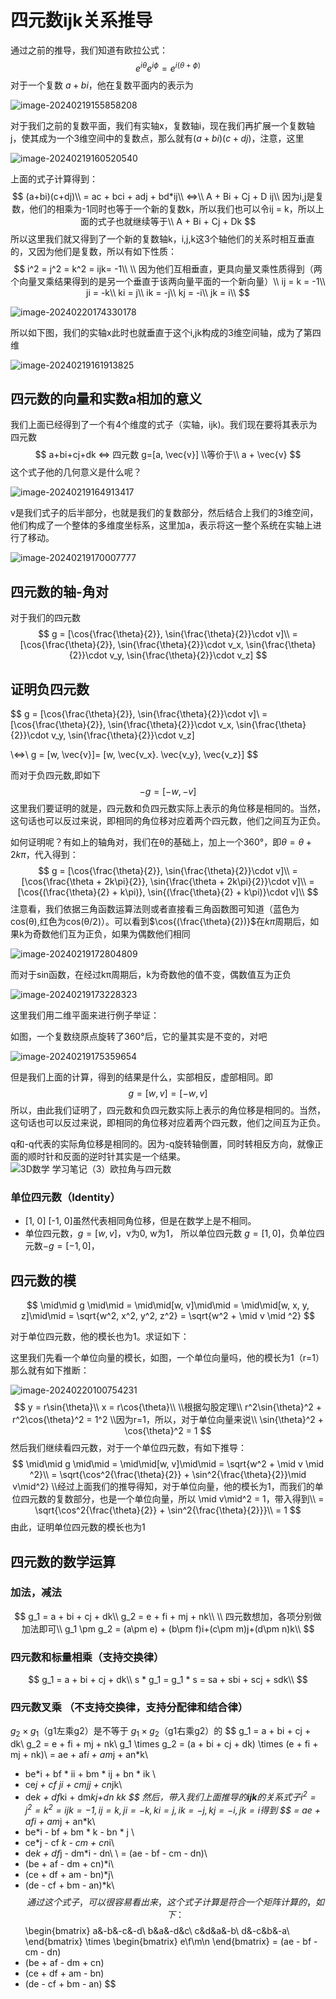 # 四元数ijk关系推导

通过之前的推导，我们知道有欧拉公式：
$$
e^{i\theta} e^{i\phi} = e^{i(\theta+\phi)}
$$
对于一个复数 $a+bi$，他在复数平面内的表示为

![image-20240219155858208](.\image-20240219155858208.png)

对于我们之前的复数平面，我们有实轴x，复数轴i，现在我们再扩展一个复数轴j，使其成为一个3维空间中的复数点，那么就有$(a+bi)(c+dj)$，注意，这里

![image-20240219160520540](.\image-20240219160520540.png)

上面的式子计算得到：
$$
(a+bi)(c+dj)\\
= ac + bci + adj + bd*ij\\
<=>\\
A + Bi + Cj + D ij\\
因为i,j是复数，他们的相乘为-1同时也等于一个新的复数k，所以我们也可以令ij = k，所以上面的式子也就继续等于\\
A + Bi + Cj + Dk
$$
所以这里我们就又得到了一个新的复数轴k，i,j,k这3个轴他们的关系时相互垂直的，又因为他们是复数，所以有如下性质：
$$
i^2 = j^2 = k^2  = ijk= -1\\
\\ 因为他们互相垂直，更具向量叉乘性质得到（两个向量叉乘结果得到的是另一个垂直于该两向量平面的一个新向量）\\
ij = k = -1\\
ji = -k\\
ki = j\\
ik = -j\\
kj = -i\\
jk = i\\
$$


![image-20240220174330178](.\image-20240220174330178.png)

所以如下图，我们的实轴x此时也就垂直于这个i,jk构成的3维空间轴，成为了第四维

![image-20240219161913825](.\image-20240219161913825.png)



## 四元数的向量和实数a相加的意义

我们上面已经得到了一个有4个维度的式子（实轴，ijk)。我们现在要将其表示为四元数
$$
a+bi+cj+dk <=> 四元数 g=[a, \vec{v}]
\\等价于\\
a + \vec{v}
$$
这个式子他的几何意义是什么呢？

![image-20240219164913417](.\image-20240219164913417.png)

v是我们式子的后半部分，也就是我们的复数部分，然后结合上我们的3维空间，他们构成了一个整体的多维度坐标系，这里加a，表示将这一整个系统在实轴上进行了移动。

![image-20240219170007777](.\image-20240219170007777.png)

## 四元数的轴-角对

对于我们的四元数
$$
g = [\cos{\frac{\theta}{2}}, \sin{\frac{\theta}{2}}\cdot v]\\
= [\cos{\frac{\theta}{2}}, \sin{\frac{\theta}{2}}\cdot v_x, \sin{\frac{\theta}{2}}\cdot v_y, \sin{\frac{\theta}{2}}\cdot v_z]
$$

## 证明负四元数

$$
g = [\cos{\frac{\theta}{2}}, \sin{\frac{\theta}{2}}\cdot v]\\
= [\cos{\frac{\theta}{2}}, \sin{\frac{\theta}{2}}\cdot v_x, \sin{\frac{\theta}{2}}\cdot v_y, \sin{\frac{\theta}{2}}\cdot v_z]

\\<=>\\
g = [w, \vec{v}]= [w, \vec{v_x}. \vec{v_y}, \vec{v_z}]
$$

而对于负四元数,即如下
$$
-g = [-w, -v]
$$
这里我们要证明的就是，四元数和负四元数实际上表示的角位移是相同的。当然，这句话也可以反过来说，即相同的角位移对应着两个四元数，他们之间互为正负。

如何证明呢？有如上的轴角对，我们在θ的基础上，加上一个360°，即$\theta = \theta + 2k\pi$，代入得到：
$$
g = [\cos{\frac{\theta}{2}}, \sin{\frac{\theta}{2}}\cdot v]\\
= [\cos{\frac{\theta + 2k\pi}{2}}, \sin{\frac{\theta + 2k\pi}{2}}\cdot v]\\
= [\cos{(\frac{\theta}{2} + k\pi)}, \sin{(\frac{\theta}{2} + k\pi)}\cdot v]\\
$$
注意看，我们依据三角函数运算法则或者直接看三角函数图可知道（蓝色为cos(θ),红色为cos(θ/2)）。可以看到$\cos{(\frac{\theta}{2})}$在$k\pi$周期后，如果k为奇数他们互为正负，如果为偶数他们相同

![image-20240219172804809](.\image-20240219172804809.png)

而对于sin函数，在经过kπ周期后，k为奇数他的值不变，偶数值互为正负

![image-20240219173228323](.\image-20240219173228323.png)

这里我们用二维平面来进行例子举证：

如图，一个复数绕原点旋转了360°后，它的量其实是不变的，对吧

![image-20240219175359654](.\image-20240219175359654.png)

但是我们上面的计算，得到的结果是什么，实部相反，虚部相同。即
$$
g = [w, v] = [-w, v]
$$
所以，由此我们证明了，四元数和负四元数实际上表示的角位移是相同的。当然，这句话也可以反过来说，即相同的角位移对应着两个四元数，他们之间互为正负。

q和-q代表的实际角位移是相同的。因为-q旋转轴倒置，同时转相反方向，就像正面的顺时针和反面的逆时针其实是一个结果。 
![3D数学 学习笔记（3）欧拉角与四元数](.\09aa19a68ae746e1b7a7af67656abfe7)

### 单位四元数（Identity）

- [1, 0] 
  [-1, 0]虽然代表相同角位移，但是在数学上是不相同。
- 单位四元数，$g = [w, v]$，v为0, w为1， 所以单位四元数 $g= [1, 0]$，负单位四元数$-g = [-1, 0]$，



## 四元数的模

$$
\mid\mid g \mid\mid = \mid\mid[w, v]\mid\mid = \mid\mid[w, x, y, z]\mid\mid = \sqrt{w^2, x^2, y^2, z^2} = \sqrt{w^2 + \mid v \mid ^2}
$$

对于单位四元数，他的模长也为1。求证如下：

这里我们先看一个单位向量的模长，如图，一个单位向量吗，他的模长为1（r=1）那么就有如下推断：

![image-20240220100754231](.\image-20240220100754231.png)
$$
y = r\sin{\theta}\\
x = r\cos{\theta}\\
\\根据勾股定理\\
r^2\sin{\theta}^2 + r^2\cos{\theta}^2 = 1^2
\\因为r=1，所以，对于单位向量来说\\
\sin{\theta}^2 + \cos{\theta}^2 = 1
$$
然后我们继续看四元数，对于一个单位四元数，有如下推导：
$$
\mid\mid g \mid\mid = \mid\mid[w, v]\mid\mid = \sqrt{w^2 + \mid v \mid ^2}\\
= \sqrt{\cos^2{\frac{\theta}{2}} + \sin^2{\frac{\theta}{2}}\mid v\mid^2}
\\经过上面我们的推导得知，对于单位向量，他的模长为1，而我们的单位四元数的复数部分，也是一个单位向量，所以 \mid v\mid^2 = 1，带入得到\\
= \sqrt{\cos^2{\frac{\theta}{2}} + \sin^2{\frac{\theta}{2}}}\\
= 1
$$
由此，证明单位四元数的模长也为1

## 四元数的数学运算

### 加法，减法

$$
g_1 = a + bi + cj + dk\\
g_2 = e + fi + mj + nk\\
\\ 四元数想加，各项分别做加法即可\\
g_1 \pm g_2 = (a\pm e) + (b\pm f)i+(c\pm m)j+(d\pm n)k\\
$$

### 四元数和标量相乘（支持交换律）

$$
g_1 = a + bi + cj + dk\\
s * g_1 = g_1 * s = sa + sbi + scj + sdk\\
$$



### 四元数叉乘 （不支持交换律，支持分配律和结合律）

$g_2 \times g_1$（g1左乘g2）是不等于 $g_1 \times g_2$（g1右乘g2）的
$$
g_1 = a + bi + cj + dk\\
g_2 = e + fi + mj + nk\\
g_1 \times g_2 = (a + bi + cj + dk) \times (e + fi + mj + nk)\\
= ae + af*i + am*j + an*k\\
 + be*i + bf * ii + bm * ij + bn * ik \\
 + ce*j + cf *ji + cm*jj + cn*jk\\
 + de*k + df*ki + dm*kj+dn *kk
$$
然后，带入我们上面推导的**ijk**的关系式子$i^2 = j^2 = k^2= ijk= -1,ij = k,ji = -k,ki = j,ik = -j,kj = -i,jk = i$得到
$$
= ae + af*i + am*j + an*k\\
 + be*i - bf + bm * k - bn * j \\
 + ce*j - cf *k - cm + cn*i\\
 + de*k + df*j - dm*i - dn\\ \\
 = (ae - bf - cm - dn)\\
 + (be + af - dm + cn)*i\\
 + (ce + df + am - bn)*j\\
 + (de - cf + bm - an)*k\\
$$
通过这个式子，可以很容易看出来，这个式子计算是符合一个矩阵计算的，如下：
$$
\begin{bmatrix}
a&-b&-c&-d\\
b&a&-d&c\\
c&d&a&-b\\
d&-c&b&-a\\
\end{bmatrix}
\times
\begin{bmatrix}
e\\f\\m\\n
\end{bmatrix}
=
 (ae - bf - cm - dn)
 + (be + af - dm + cn)
 + (ce + df + am - bn)
 + (de - cf + bm - an)
$$
